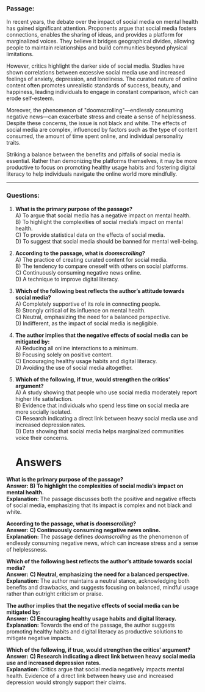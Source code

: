 
### **Passage:**                      
In recent years, the debate over the impact of social media on mental health has gained significant attention. Proponents argue that social media fosters connections, enables the sharing of ideas, and provides a platform for marginalized voices. They believe it bridges geographical divides, allowing people to maintain relationships and build communities beyond physical limitations.  

However, critics highlight the darker side of social media. Studies have shown correlations between excessive social media use and increased feelings of anxiety, depression, and loneliness. The curated nature of online content often promotes unrealistic standards of success, beauty, and happiness, leading individuals to engage in constant comparison, which can erode self-esteem.  

Moreover, the phenomenon of "doomscrolling"—endlessly consuming negative news—can exacerbate stress and create a sense of helplessness. Despite these concerns, the issue is not black and white. The effects of social media are complex, influenced by factors such as the type of content consumed, the amount of time spent online, and individual personality traits.  

Striking a balance between the benefits and pitfalls of social media is essential. Rather than demonizing the platforms themselves, it may be more productive to focus on promoting healthy usage habits and fostering digital literacy to help individuals navigate the online world more mindfully.

---

### **Questions:**  

1. **What is the primary purpose of the passage?**  
   A) To argue that social media has a negative impact on mental health.  
   B) To highlight the complexities of social media’s impact on mental health.  
   C) To provide statistical data on the effects of social media.  
   D) To suggest that social media should be banned for mental well-being.  

2. **According to the passage, what is *doomscrolling*?**  
   A) The practice of creating curated content for social media.  
   B) The tendency to compare oneself with others on social platforms.  
   C) Continuously consuming negative news online.  
   D) A technique to improve digital literacy.  

3. **Which of the following best reflects the author’s attitude towards social media?**  
   A) Completely supportive of its role in connecting people.  
   B) Strongly critical of its influence on mental health.  
   C) Neutral, emphasizing the need for a balanced perspective.  
   D) Indifferent, as the impact of social media is negligible.  

4. **The author implies that the negative effects of social media can be mitigated by:**  
   A) Reducing all online interactions to a minimum.  
   B) Focusing solely on positive content.  
   C) Encouraging healthy usage habits and digital literacy.  
   D) Avoiding the use of social media altogether.  

5. **Which of the following, if true, would strengthen the critics’ argument?**  
   A) A study showing that people who use social media moderately report higher life satisfaction.  
   B) Evidence that individuals who spend less time on social media are more socially isolated.  
   C) Research indicating a direct link between heavy social media use and increased depression rates.  
   D) Data showing that social media helps marginalized communities voice their concerns.


   # Answers

 **What is the primary purpose of the passage?**  
   **Answer:** **B) To highlight the complexities of social media’s impact on mental health.**  
   **Explanation:** The passage discusses both the positive and negative effects of social media, emphasizing that its impact is complex and not black and white.  

 **According to the passage, what is *doomscrolling*?**  
   **Answer:** **C) Continuously consuming negative news online.**  
   **Explanation:** The passage defines *doomscrolling* as the phenomenon of endlessly consuming negative news, which can increase stress and a sense of helplessness.  

 **Which of the following best reflects the author’s attitude towards social media?**  
   **Answer:** **C) Neutral, emphasizing the need for a balanced perspective.**  
   **Explanation:** The author maintains a neutral stance, acknowledging both benefits and drawbacks, and suggests focusing on balanced, mindful usage rather than outright criticism or praise.  

 **The author implies that the negative effects of social media can be mitigated by:**  
   **Answer:** **C) Encouraging healthy usage habits and digital literacy.**  
   **Explanation:** Towards the end of the passage, the author suggests promoting healthy habits and digital literacy as productive solutions to mitigate negative impacts.  

 **Which of the following, if true, would strengthen the critics’ argument?**  
   **Answer:** **C) Research indicating a direct link between heavy social media use and increased depression rates.**  
   **Explanation:** Critics argue that social media negatively impacts mental health. Evidence of a direct link between heavy use and increased depression would strongly support their claims.  

